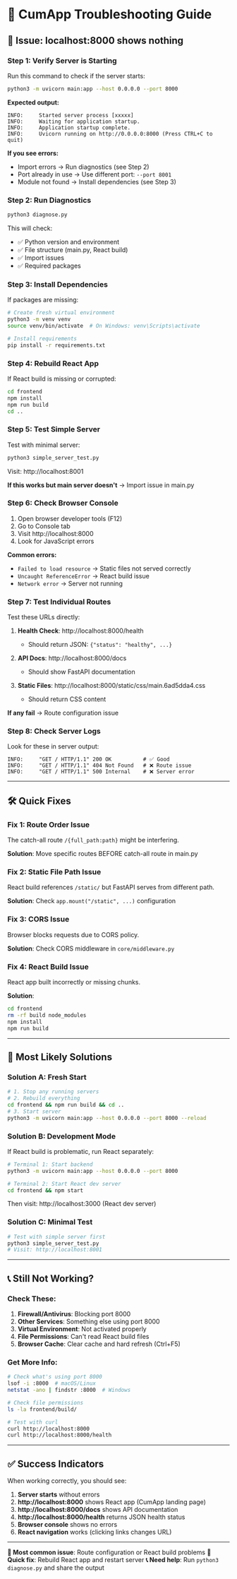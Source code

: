 # 🔧 CumApp Troubleshooting Guide

## 🚨 Issue: localhost:8000 shows nothing

### **Step 1: Verify Server is Starting**

Run this command to check if the server starts:
```bash
python3 -m uvicorn main:app --host 0.0.0.0 --port 8000
```

**Expected output:**
```
INFO:     Started server process [xxxxx]
INFO:     Waiting for application startup.
INFO:     Application startup complete.
INFO:     Uvicorn running on http://0.0.0.0:8000 (Press CTRL+C to quit)
```

**If you see errors:**
- Import errors → Run diagnostics (see Step 2)
- Port already in use → Use different port: `--port 8001`
- Module not found → Install dependencies (see Step 3)

### **Step 2: Run Diagnostics**

```bash
python3 diagnose.py
```

This will check:
- ✅ Python version and environment
- ✅ File structure (main.py, React build)
- ✅ Import issues
- ✅ Required packages

### **Step 3: Install Dependencies**

If packages are missing:
```bash
# Create fresh virtual environment
python3 -m venv venv
source venv/bin/activate  # On Windows: venv\Scripts\activate

# Install requirements
pip install -r requirements.txt
```

### **Step 4: Rebuild React App**

If React build is missing or corrupted:
```bash
cd frontend
npm install
npm run build
cd ..
```

### **Step 5: Test Simple Server**

Test with minimal server:
```bash
python3 simple_server_test.py
```

Visit: http://localhost:8001

**If this works but main server doesn't** → Import issue in main.py

### **Step 6: Check Browser Console**

1. Open browser developer tools (F12)
2. Go to Console tab
3. Visit http://localhost:8000
4. Look for JavaScript errors

**Common errors:**
- `Failed to load resource` → Static files not served correctly
- `Uncaught ReferenceError` → React build issue
- `Network error` → Server not running

### **Step 7: Test Individual Routes**

Test these URLs directly:

1. **Health Check**: http://localhost:8000/health
   - Should return JSON: `{"status": "healthy", ...}`
   
2. **API Docs**: http://localhost:8000/docs
   - Should show FastAPI documentation
   
3. **Static Files**: http://localhost:8000/static/css/main.6ad5dda4.css
   - Should return CSS content

**If any fail** → Route configuration issue

### **Step 8: Check Server Logs**

Look for these in server output:
```
INFO:     "GET / HTTP/1.1" 200 OK          # ✅ Good
INFO:     "GET / HTTP/1.1" 404 Not Found   # ❌ Route issue
INFO:     "GET / HTTP/1.1" 500 Internal    # ❌ Server error
```

---

## 🛠️ **Quick Fixes**

### **Fix 1: Route Order Issue**
The catch-all route `/{full_path:path}` might be interfering. 

**Solution**: Move specific routes BEFORE catch-all route in main.py

### **Fix 2: Static File Path Issue**
React build references `/static/` but FastAPI serves from different path.

**Solution**: Check `app.mount("/static", ...)` configuration

### **Fix 3: CORS Issue**
Browser blocks requests due to CORS policy.

**Solution**: Check CORS middleware in `core/middleware.py`

### **Fix 4: React Build Issue**
React app built incorrectly or missing chunks.

**Solution**: 
```bash
cd frontend
rm -rf build node_modules
npm install
npm run build
```

---

## 🎯 **Most Likely Solutions**

### **Solution A: Fresh Start**
```bash
# 1. Stop any running servers
# 2. Rebuild everything
cd frontend && npm run build && cd ..
# 3. Start server
python3 -m uvicorn main:app --host 0.0.0.0 --port 8000 --reload
```

### **Solution B: Development Mode**
If React build is problematic, run React separately:
```bash
# Terminal 1: Start backend
python3 -m uvicorn main:app --host 0.0.0.0 --port 8000

# Terminal 2: Start React dev server
cd frontend && npm start
```
Then visit: http://localhost:3000 (React dev server)

### **Solution C: Minimal Test**
```bash
# Test with simple server first
python3 simple_server_test.py
# Visit: http://localhost:8001
```

---

## 📞 **Still Not Working?**

### **Check These:**

1. **Firewall/Antivirus**: Blocking port 8000
2. **Other Services**: Something else using port 8000
3. **Virtual Environment**: Not activated properly
4. **File Permissions**: Can't read React build files
5. **Browser Cache**: Clear cache and hard refresh (Ctrl+F5)

### **Get More Info:**
```bash
# Check what's using port 8000
lsof -i :8000  # macOS/Linux
netstat -ano | findstr :8000  # Windows

# Check file permissions
ls -la frontend/build/

# Test with curl
curl http://localhost:8000
curl http://localhost:8000/health
```

---

## ✅ **Success Indicators**

When working correctly, you should see:

1. **Server starts** without errors
2. **http://localhost:8000** shows React app (CumApp landing page)
3. **http://localhost:8000/docs** shows API documentation
4. **http://localhost:8000/health** returns JSON health status
5. **Browser console** shows no errors
6. **React navigation** works (clicking links changes URL)

---

**🎯 Most common issue**: Route configuration or React build problems
**🔧 Quick fix**: Rebuild React app and restart server
**📞 Need help**: Run `python3 diagnose.py` and share the output